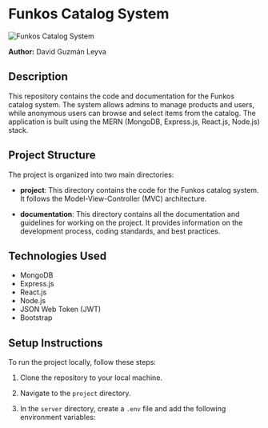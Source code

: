 # Funkos Catalog System

![Funkos Catalog System](https://zebrands.mx/wp-content/uploads/2021/07/WEB-ZEB-05-1-1024x291.png)

**Author:** David Guzmán Leyva

## Description

This repository contains the code and documentation for the Funkos catalog system. The system allows admins to manage products and users, while anonymous users can browse and select items from the catalog. The application is built using the MERN (MongoDB, Express.js, React.js, Node.js) stack.

## Project Structure

The project is organized into two main directories:

- **project**: This directory contains the code for the Funkos catalog system. It follows the Model-View-Controller (MVC) architecture.

- **documentation**: This directory contains all the documentation and guidelines for working on the project. It provides information on the development process, coding standards, and best practices.

## Technologies Used

- MongoDB
- Express.js
- React.js
- Node.js
- JSON Web Token (JWT)
- Bootstrap

## Setup Instructions

To run the project locally, follow these steps:

1. Clone the repository to your local machine.

2. Navigate to the `project` directory.

3. In the `server` directory, create a `.env` file and add the following environment variables: